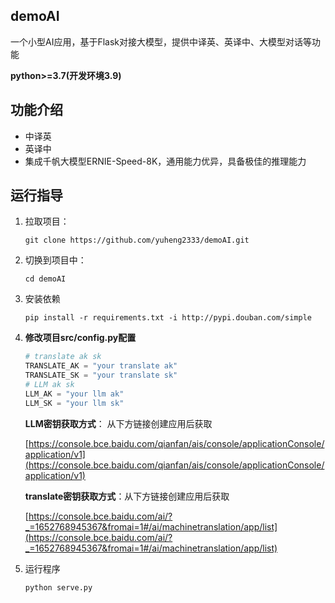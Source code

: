 ## demoAI

一个小型AI应用，基于Flask对接大模型，提供中译英、英译中、大模型对话等功能

**python>=3.7(开发环境3.9)**

## 功能介绍

+ 中译英
+ 英译中
+ 集成千帆大模型ERNIE-Speed-8K，通用能力优异，具备极佳的推理能力

## 运行指导

1. 拉取项目：

   ```
   git clone https://github.com/yuheng2333/demoAI.git
   ```

2. 切换到项目中：

   ```
   cd demoAI
   ```

3. 安装依赖

   ```
   pip install -r requirements.txt -i http://pypi.douban.com/simple
   ```

4. **修改项目src/config.py配置**

   ```python
   # translate ak sk
   TRANSLATE_AK = "your translate ak"
   TRANSLATE_SK = "your translate sk"
   # LLM ak sk
   LLM_AK = "your llm ak"
   LLM_SK = "your llm sk"
   ```

   **LLM密钥获取方式**： 从下方链接创建应用后获取

   [https://console.bce.baidu.com/qianfan/ais/console/applicationConsole/application/v1](https://console.bce.baidu.com/qianfan/ais/console/applicationConsole/application/v1)

   **translate密钥获取方式**：从下方链接创建应用后获取

   [https://console.bce.baidu.com/ai/?_=1652768945367&fromai=1#/ai/machinetranslation/app/list](https://console.bce.baidu.com/ai/?_=1652768945367&fromai=1#/ai/machinetranslation/app/list)

5. 运行程序

   ```
   python serve.py
   ```

   
